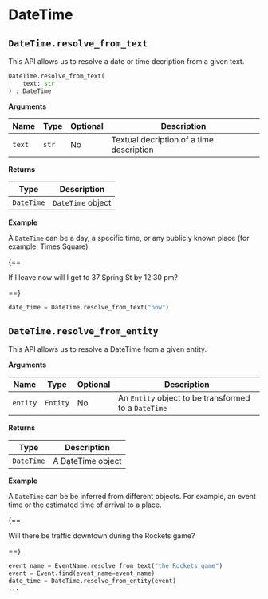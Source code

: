 # DateTime

## `DateTime.resolve_from_text`

This API allows us to resolve a date or time decription from a given text.

``` py
DateTime.resolve_from_text(
    text: str
) : DateTime
```

**Arguments**

| Name          | Type          | Optional  | Description                              |
| ------------- | --------------| --------- | ---------------------------------------- |
| `text`        | `str`         | No        | Textual decription of a time description         |

**Returns**

| Type          | Description       |
| ------------- | ----------------- |
| `DateTime`    | `DateTime` object |

**Example**

A `DateTime` can be a day, a specific time, or any publicly known place (for example, Times Square).

{==

If I leave now will I get to 37 Spring St by 12:30 pm?

==}

``` py
date_time = DateTime.resolve_from_text("now")
```

## `DateTime.resolve_from_entity`

This API allows us to resolve a DateTime from a given entity.

**Arguments**

| Name          | Type          | Optional  | Description                                   |
| ------------- | ------------- | --------- | --------------------------------------------- |
| `entity`      | `Entity`      | No        | An `Entity` object to be transformed to a `DateTime` |

**Returns**

| Type          | Description       |
| ------------- | ----------------- |
| `DateTime`    | A DateTime object |

**Example**

A `DateTime` can be be inferred from different objects. For example, an event time or the estimated time of arrival to a place.

{==

Will there be traffic downtown during the Rockets game?

==}

``` py
event_name = EventName.resolve_from_text("the Rockets game")
event = Event.find(event_name=event_name)
date_time = DateTime.resolve_from_entity(event)
...
```
